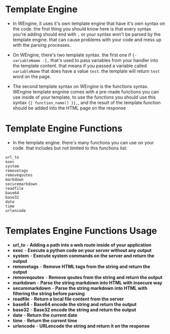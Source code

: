 # Template Engine
- In WEngine, it uses it's own template engine that have it's own syntax on the code. the first thing you should know here is that every syntax you're adding should end with `,` or your syntax won't be parsed by the template engine. that can cause problems with your code and mess up with the parsing processes.

- On WEngine, there's two template syntax. the first one if `{- variableName -},` that's used to pass variables from your handler into the template content. that means if you passed a variable called `variableName` that does have a value `test`. the template will return `test` word on the page.

- The second template syntax on WEngine is the functions syntax. WEngine template engnine comes with a pre-made functions you can use inside of your template, to use the functions you should use this syntax `{{ function_name() }},`, and the result of the template function should be added into the HTML page on the response

# Template Engine Functions
- In the template engine. there's many functions you can use on your code. that includes but not limited to this functions list:

```
url_to
exec
system
removetags
removeqoutes
markdown
securemarkdown
readfile
base64
base32
date
time
urlencode
```

# Templates Engine Functions Usage
- **url_to** - **Adding a path into a web route inside of your application**
- **exec** - **Execute a python code on your server without any output**
- **system** - **Execute system commands on the server and return the output**
- **removetags** - **Remove HTML tags from the string and return the output**
- **removeqoutes** - **Remove qoutes from the string and return the output**
- **markdown** - **Parse the string markdown into HTML with insecure way**
- **securemarkdown** - **Parse the string markdown into HTML with filtering the string before parsing**
- **readfile** - **Return a local file content from the server**
- **base64** - **Base64 encode the string and return the output**
- **base32** - **Base32 encode the string and return the output**
- **date** - **Return the current date**
- **time** - **Return the current time**
- **urlencode** - **URLencode the string and return it on the response**
